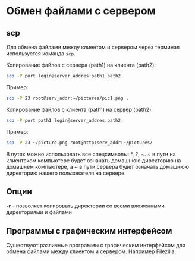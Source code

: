 # Обмен файлами с сервером
## scp
Для обмена файлами между клиентом и сервером через терминал используется команда `scp`.

Копирование файлов с сервера (path1) на клиента (path2):
```bash
scp -P port login@server_addres:path1 path2
```

Пример:
```bash
scp -P 23 root@serv_addr:~/pictures/pic1.png .
```

Копирование файлов с клиента (path1) на сервер (path2):
```bash
scp -P port path1 login@server_addres:path2
```

Пример:
```bash
scp -P 23 ~/picture.png root@http:serv_addr:~/pictures/
```

В путях можно использовать все спецсимволы: *, ?, ~. ~ в пути на клиентском компьютере будет означать домашнюю директорию на домашнем компьютере, а ~ в пути сервера будет означать домашнюю директорию нашего пользователя на сервере.

## Опции
**-r** - позволяет копировать директории со всеми вложенными директориями и файлами

## Программы с графическим интерфейсом
Существуют различные программы с графическим интерфейсом для обмена файлами между клиентом и сервером. Например Filezilla.
